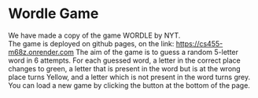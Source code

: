 # Wordle Game
We have made a copy of the game WORDLE by NYT.  
The game is deployed on github pages, on the link: https://cs455-m68z.onrender.com
The aim of the game is to guess a random 5-letter word in 6 attempts. For each guessed word, a letter in the correct place changes to green, a letter that is present in the word but is at the wrong place turns Yellow, and a letter which is not present in the word turns grey.  
You can load a new game by clicking the button at the bottom of the page.
